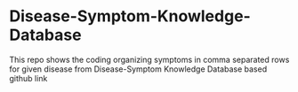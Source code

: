 # Disease-Symptom-Knowledge-Database
This repo shows the coding organizing symptoms in comma separated rows for given disease from Disease-Symptom Knowledge Database based github link
